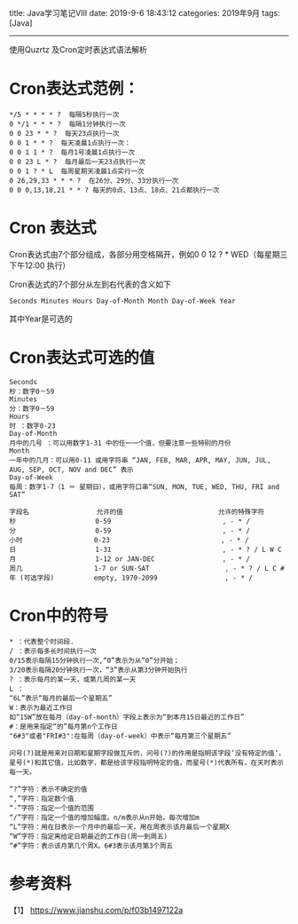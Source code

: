 title: Java学习笔记VIII
date: 2019-9-6 18:43:12
categories: 2019年9月
tags: [Java]

---

使用Quzrtz 及Cron定时表达式语法解析

<!-- more -->

# Cron表达式范例：

    */5 * * * * ?  每隔5秒执行一次
    0 */1 * * * ?  每隔1分钟执行一次
    0 0 23 * * ?  每天23点执行一次
    0 0 1 * * ?  每天凌晨1点执行一次：
    0 0 1 1 * ?  每月1号凌晨1点执行一次
    0 0 23 L * ?  每月最后一天23点执行一次
    0 0 1 ? * L  每周星期天凌晨1点实行一次
    0 26,29,33 * * * ?  在26分、29分、33分执行一次
    0 0 0,13,18,21 * * ? 每天的0点、13点、18点、21点都执行一次

# Cron 表达式

Cron表达式由7个部分组成，各部分用空格隔开，例如0 0 12 ? * WED（每星期三下午12:00 执行）

Cron表达式的7个部分从左到右代表的含义如下

    Seconds Minutes Hours Day-of-Month Month Day-of-Week Year
其中Year是可选的

# Cron表达式可选的值

    Seconds
    秒：数字0－59
    Minutes
    分：数字0－59
    Hours
    时 ：数字0-23
    Day-of-Month
    月中的几号 ：可以用数字1-31 中的任一一个值，但要注意一些特别的月份
    Month
    一年中的几月：可以用0-11 或用字符串 “JAN, FEB, MAR, APR, MAY, JUN, JUL, AUG, SEP, OCT, NOV and DEC” 表示
    Day-of-Week
    每周：数字1-7（1 ＝ 星期日），或用字符口串“SUN, MON, TUE, WED, THU, FRI and SAT”

    字段名                 允许的值                        允许的特殊字符  
    秒                    0-59                            , - * /  
    分                    0-59                            , - * /  
    小时                  0-23                            , - * /  
    日                    1-31                            , - * ? / L W C  
    月                    1-12 or JAN-DEC                 , - * /  
    周几                  1-7 or SUN-SAT                   , - * ? / L C #  
    年 (可选字段)          empty, 1970-2099                 , - * /

# Cron中的符号
    * ：代表整个时间段.
    / ：表示每多长时间执行一次
    0/15表示每隔15分钟执行一次,“0”表示为从“0”分开始；
    3/20表示每隔20分钟执行一次，“3”表示从第3分钟开始执行
    ? ：表示每月的某一天，或第几周的某一天
    L ：
    “6L”表示“每月的最后一个星期五”
    W：表示为最近工作日
    如“15W”放在每月（day-of-month）字段上表示为“到本月15日最近的工作日”
    #：是用来指定“的”每月第n个工作日
    "6#3"或者"FRI#3":在每周（day-of-week）中表示“每月第三个星期五”

    问号(?)就是用来对日期和星期字段做互斥的，问号(?)的作用是指明该字段‘没有特定的值’，
    星号(*)和其它值，比如数字，都是给该字段指明特定的值，而星号(*)代表所有，在天时表示每一天。

    “?”字符：表示不确定的值
    “,”字符：指定数个值
    “-”字符：指定一个值的范围
    “/”字符：指定一个值的增加幅度。n/m表示从n开始，每次增加m
    “L”字符：用在日表示一个月中的最后一天，用在周表示该月最后一个星期X
    “W”字符：指定离给定日期最近的工作日(周一到周五)
    “#”字符：表示该月第几个周X。6#3表示该月第3个周五

# 参考资料
【1】
https://www.jianshu.com/p/f03b1497122a

